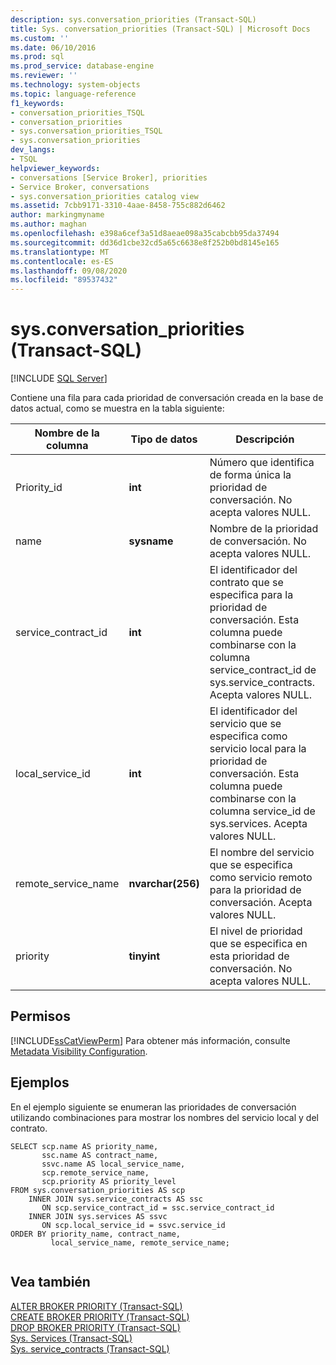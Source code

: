 ```yaml
---
description: sys.conversation_priorities (Transact-SQL)
title: Sys. conversation_priorities (Transact-SQL) | Microsoft Docs
ms.custom: ''
ms.date: 06/10/2016
ms.prod: sql
ms.prod_service: database-engine
ms.reviewer: ''
ms.technology: system-objects
ms.topic: language-reference
f1_keywords:
- conversation_priorities_TSQL
- conversation_priorities
- sys.conversation_priorities_TSQL
- sys.conversation_priorities
dev_langs:
- TSQL
helpviewer_keywords:
- conversations [Service Broker], priorities
- Service Broker, conversations
- sys.conversation_priorities catalog view
ms.assetid: 7cbb9171-3310-4aae-8458-755c882d6462
author: markingmyname
ms.author: maghan
ms.openlocfilehash: e398a6cef3a51d8aeae098a35cabcbb95da37494
ms.sourcegitcommit: dd36d1cbe32cd5a65c6638e8f252b0bd8145e165
ms.translationtype: MT
ms.contentlocale: es-ES
ms.lasthandoff: 09/08/2020
ms.locfileid: "89537432"
---
```

# <a name="sysconversation_priorities-transact-sql"></a>sys.conversation_priorities (Transact-SQL)
[!INCLUDE [SQL Server](../../includes/applies-to-version/sqlserver.md)]

  Contiene una fila para cada prioridad de conversación creada en la base de datos actual, como se muestra en la tabla siguiente: 
  
|Nombre de la columna|Tipo de datos|Descripción|  
|-----------------|---------------|-----------------|  
|Priority_id|**int**|Número que identifica de forma única la prioridad de conversación. No acepta valores NULL.|  
|name|**sysname**|Nombre de la prioridad de conversación. No acepta valores NULL.|  
|service_contract_id|**int**|El identificador del contrato que se especifica para la prioridad de conversación. Esta columna puede combinarse con la columna service_contract_id de sys.service_contracts. Acepta valores NULL.|  
|local_service_id|**int**|El identificador del servicio que se especifica como servicio local para la prioridad de conversación. Esta columna puede combinarse con la columna service_id de sys.services. Acepta valores NULL.|  
|remote_service_name|**nvarchar(256)**|El nombre del servicio que se especifica como servicio remoto para la prioridad de conversación. Acepta valores NULL.|  
|priority|**tinyint**|El nivel de prioridad que se especifica en esta prioridad de conversación. No acepta valores NULL.|  
  
## <a name="permissions"></a>Permisos  
 [!INCLUDE[ssCatViewPerm](../../includes/sscatviewperm-md.md)] Para obtener más información, consulte [Metadata Visibility Configuration](../../relational-databases/security/metadata-visibility-configuration.md).  
  
## <a name="examples"></a>Ejemplos  
 En el ejemplo siguiente se enumeran las prioridades de conversación utilizando combinaciones para mostrar los nombres del servicio local y del contrato.  
  
```  
SELECT scp.name AS priority_name,  
       ssc.name AS contract_name,  
       ssvc.name AS local_service_name,  
       scp.remote_service_name,  
       scp.priority AS priority_level  
FROM sys.conversation_priorities AS scp  
    INNER JOIN sys.service_contracts AS ssc  
       ON scp.service_contract_id = ssc.service_contract_id  
    INNER JOIN sys.services AS ssvc  
       ON scp.local_service_id = ssvc.service_id  
ORDER BY priority_name, contract_name,  
         local_service_name, remote_service_name;  
  
```  
  
## <a name="see-also"></a>Vea también  
 [ALTER BROKER PRIORITY &#40;Transact-SQL&#41;](../../t-sql/statements/alter-broker-priority-transact-sql.md)   
 [CREATE BROKER PRIORITY &#40;Transact-SQL&#41;](../../t-sql/statements/create-broker-priority-transact-sql.md)   
 [DROP BROKER PRIORITY &#40;Transact-SQL&#41;](../../t-sql/statements/drop-broker-priority-transact-sql.md)   
 [Sys. Services &#40;Transact-SQL&#41;](../../relational-databases/system-catalog-views/sys-services-transact-sql.md)   
 [Sys. service_contracts &#40;Transact-SQL&#41;](../../relational-databases/system-catalog-views/sys-service-contracts-transact-sql.md)  
  
  
